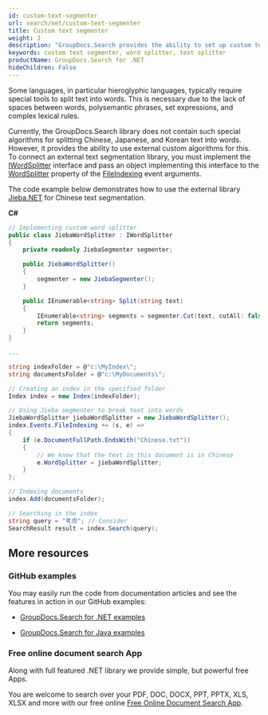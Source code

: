 ```yaml
---
id: custom-text-segmenter
url: search/net/custom-text-segmenter
title: Custom text segmenter
weight: 3
description: "GroupDocs.Search provides the ability to set up custom text segmenting."
keywords: custom text segmenter, word splitter, text splitter
productName: GroupDocs.Search for .NET
hideChildren: False
---
```


Some languages, in particular hieroglyphic languages, typically require special tools to split text into words.
This is necessary due to the lack of spaces between words, polysemantic phrases, set expressions, and complex lexical rules.

Currently, the GroupDocs.Search library does not contain such special algorithms for splitting Chinese, Japanese, and Korean text into words. However, it provides the ability to use external custom algorithms for this. To connect an external text segmentation library, you must implement the [IWordSplitter](https://reference.groupdocs.com/search/net/groupdocs.search.common/iwordsplitter/) interface and pass an object implementing this interface to the [WordSplitter](https://reference.groupdocs.com/search/net/groupdocs.search.events/fileindexingeventargs/wordsplitter/) property of the [FileIndexing](https://reference.groupdocs.com/search/net/groupdocs.search.events/eventhub/fileindexing/) event arguments.

The code example below demonstrates how to use the external library [Jieba.NET](https://www.nuget.org/packages/jieba.NET/) for Chinese text segmentation.

**C#**

```csharp
// Implementing custom word splitter
public class JiebaWordSplitter : IWordSplitter
{
    private readonly JiebaSegmenter segmenter;

    public JiebaWordSplitter()
    {
        segmenter = new JiebaSegmenter();
    }

    public IEnumerable<string> Split(string text)
    {
        IEnumerable<string> segments = segmenter.Cut(text, cutAll: false);
        return segments;
    }
}

...

string indexFolder = @"c:\MyIndex\";
string documentsFolder = @"c:\MyDocuments\";

// Creating an index in the specified folder
Index index = new Index(indexFolder);

// Using Jieba segmenter to break text into words
JiebaWordSplitter jiebaWordSplitter = new JiebaWordSplitter();
index.Events.FileIndexing += (s, e) =>
{
    if (e.DocumentFullPath.EndsWith("Chinese.txt"))
    {
        // We know that the text in this document is in Chinese
        e.WordSplitter = jiebaWordSplitter;
    }
};

// Indexing documents
index.Add(documentsFolder);

// Searching in the index
string query = "考虑"; // Consider
SearchResult result = index.Search(query);
```

## More resources

### GitHub examples

You may easily run the code from documentation articles and see the features in action in our GitHub examples:

*   [GroupDocs.Search for .NET examples](https://github.com/groupdocs-search/GroupDocs.Search-for-.NET)
    
*   [GroupDocs.Search for Java examples](https://github.com/groupdocs-search/GroupDocs.Search-for-Java)
    

### Free online document search App

Along with full featured .NET library we provide simple, but powerful free Apps.

You are welcome to search over your PDF, DOC, DOCX, PPT, PPTX, XLS, XLSX and more with our free online [Free Online Document Search App](https://products.groupdocs.app/search).
